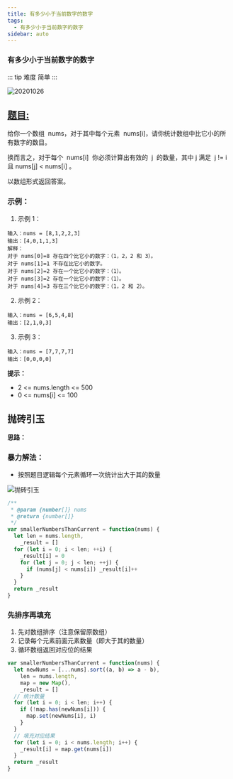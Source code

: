 ```yaml
---
title: 有多少小于当前数字的数字
tags:
  - 有多少小于当前数字的数字
sidebar: auto
---
```


### 有多少小于当前数字的数字

::: tip 难度
简单
:::

![20201026](http://qiniu.gaowenju.com/leecode/banner/20201026.jpg)

## [题目:](https://leetcode-cn.com/problems/how-many-numbers-are-smaller-than-the-current-number/)

给你一个数组  nums，对于其中每个元素  nums[i]，请你统计数组中比它小的所有数字的数目。

换而言之，对于每个  nums[i]  你必须计算出有效的  j  的数量，其中 j 满足  j != i 且 nums[j] < nums[i] 。

以数组形式返回答案。

### 示例：

1. 示例 1：

```
输入：nums = [8,1,2,2,3]
输出：[4,0,1,1,3]
解释：
对于 nums[0]=8 存在四个比它小的数字：（1，2，2 和 3）。
对于 nums[1]=1 不存在比它小的数字。
对于 nums[2]=2 存在一个比它小的数字：（1）。
对于 nums[3]=2 存在一个比它小的数字：（1）。
对于 nums[4]=3 存在三个比它小的数字：（1，2 和 2）。
```

2. 示例 2：

```
输入：nums = [6,5,4,8]
输出：[2,1,0,3]
```

3. 示例 3：

```
输入：nums = [7,7,7,7]
输出：[0,0,0,0]
```

**提示：**

- 2 <= nums.length <= 500
- 0 <= nums[i] <= 100

## 抛砖引玉

**思路：**

### 暴力解法：

- 按照题目逻辑每个元素循环一次统计出大于其的数量

![抛砖引玉](http://qiniu.gaowenju.com/leecode/20201026.png)

```javascript
/**
 * @param {number[]} nums
 * @return {number[]}
 */
var smallerNumbersThanCurrent = function(nums) {
  let len = nums.length,
    _result = []
  for (let i = 0; i < len; ++i) {
    _result[i] = 0
    for (let j = 0; j < len; ++j) {
      if (nums[j] < nums[i]) _result[i]++
    }
  }
  return _result
}
```

### 先排序再填充

1. 先对数组排序（注意保留原数组）
2. 记录每个元素前面元素数量（即大于其的数量）
3. 循环数组返回对应位的结果

```javascript
var smallerNumbersThanCurrent = function(nums) {
  let newNums = [...nums].sort((a, b) => a - b),
    len = nums.length,
    map = new Map(),
    _result = []
  // 统计数量
  for (let i = 0; i < len; i++) {
    if (!map.has(newNums[i])) {
      map.set(newNums[i], i)
    }
  }
  // 填充对应结果
  for (let i = 0; i < nums.length; i++) {
    _result[i] = map.get(nums[i])
  }
  return _result
}
```
